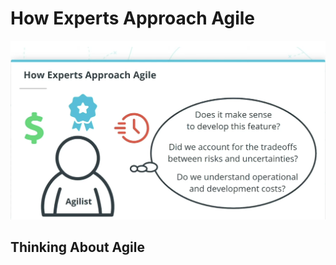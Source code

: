 # How Experts Approach Agile

![How Experts Approach Agile](./Resources/2.3.0.HowExpertsApproachAgile.png)

## Thinking About Agile